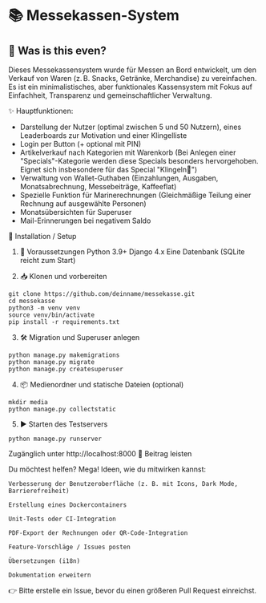 # 📚 Messekassen-System
## 🧾 Was is this even?

Dieses Messekassensystem wurde für Messen an Bord entwickelt, um den Verkauf von Waren (z. B. Snacks, Getränke, Merchandise) zu vereinfachen. Es ist ein minimalistisches, aber funktionales Kassensystem mit Fokus auf Einfachheit, Transparenz und gemeinschaftlicher Verwaltung.

✨ Hauptfunktionen:
- Darstellung der Nutzer (optimal zwischen 5 und 50 Nutzern), eines Leaderboards zur Motivation und einer Klingelliste
-  Login per Button (+ optional mit PIN)
-  Artikelverkauf nach Kategorien mit Warenkorb (Bei Anlegen einer "Specials"-Kategorie werden diese Specials besonders hervorgehoben. Eignet sich insbesondere für das Special "Klingeln🔔")
-  Verwaltung von Wallet-Guthaben (Einzahlungen, Ausgaben, Monatsabrechnung, Messebeiträge, Kaffeeflat)
-  Spezielle Funktion für Marinerechnungen (Gleichmäßige Teilung einer Rechnung auf ausgewählte Personen)
-  Monatsübersichten für Superuser
-  Mail-Erinnerungen bei negativem Saldo


🚀 Installation / Setup
1. 🔧 Voraussetzungen
    Python 3.9+
    Django 4.x
    Eine Datenbank (SQLite reicht zum Start)

2. 📥 Klonen und vorbereiten

```
git clone https://github.com/deinname/messekasse.git
cd messekasse
python3 -m venv venv
source venv/bin/activate
pip install -r requirements.txt
```

3. 🛠 Migration und Superuser anlegen
```
python manage.py makemigrations
python manage.py migrate
python manage.py createsuperuser
```
4. 📦 Medienordner und statische Dateien (optional)
```
mkdir media
python manage.py collectstatic
```
5. ▶️ Starten des Testservers
```
python manage.py runserver
```
Zugänglich unter http://localhost:8000
🤝 Beitrag leisten

Du möchtest helfen? Mega!
Ideen, wie du mitwirken kannst:

    Verbesserung der Benutzeroberfläche (z. B. mit Icons, Dark Mode, Barrierefreiheit)

    Erstellung eines Dockercontainers 

    Unit-Tests oder CI-Integration

    PDF-Export der Rechnungen oder QR-Code-Integration

    Feature-Vorschläge / Issues posten

    Übersetzungen (i18n)

    Dokumentation erweitern

👉 Bitte erstelle ein Issue, bevor du einen größeren Pull Request einreichst.
